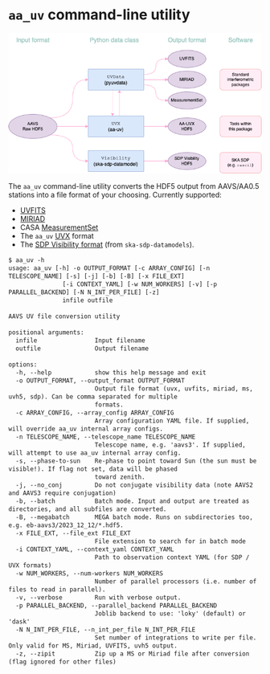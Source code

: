 # `aa_uv` command-line utility

![](images/uv_flow.png)

The `aa_uv` command-line utility converts the HDF5 output from AAVS/AA0.5 stations into a file format
of your choosing. Currently supported:

* [UVFITS](https://www.google.com/url?sa=t&source=web&rct=j&opi=89978449&url=https://library.nrao.edu/public/memos/aips/memos/AIPSM_117.pdf&ved=2ahUKEwiU8NDPzIyGAxVGcvUHHaCbDHYQFnoECBgQAQ&usg=AOvVaw20kSnIm25f6jj2-xvR-KWS)
* [MIRIAD](https://www.atnf.csiro.au/computing/software/miriad/doc/userguide/userhtml.html)
* CASA [MeasurementSet](https://casadocs.readthedocs.io/en/stable/notebooks/casa-fundamentals.html#MeasurementSet-v2)
* The `aa_uv` [UVX](/uvx.html) format
* The [SDP Visibility format](https://developer.skao.int/projects/ska-sdp-datamodels/en/latest/api/ska_sdp_datamodels.visibility.Visibility.html#ska_sdp_datamodels.visibility.Visibility) (from `ska-sdp-datamodels`).


```
$ aa_uv -h
usage: aa_uv [-h] -o OUTPUT_FORMAT [-c ARRAY_CONFIG] [-n TELESCOPE_NAME] [-s] [-j] [-b] [-B] [-x FILE_EXT]
               [-i CONTEXT_YAML] [-w NUM_WORKERS] [-v] [-p PARALLEL_BACKEND] [-N N_INT_PER_FILE] [-z]
               infile outfile

AAVS UV file conversion utility

positional arguments:
  infile                Input filename
  outfile               Output filename

options:
  -h, --help            show this help message and exit
  -o OUTPUT_FORMAT, --output_format OUTPUT_FORMAT
                        Output file format (uvx, uvfits, miriad, ms, uvh5, sdp). Can be comma separated for multiple
                        formats.
  -c ARRAY_CONFIG, --array_config ARRAY_CONFIG
                        Array configuration YAML file. If supplied, will override aa_uv internal array configs.
  -n TELESCOPE_NAME, --telescope_name TELESCOPE_NAME
                        Telescope name, e.g. 'aavs3'. If supplied, will attempt to use aa_uv internal array config.
  -s, --phase-to-sun    Re-phase to point toward Sun (the sun must be visible!). If flag not set, data will be phased
                        toward zenith.
  -j, --no_conj         Do not conjugate visibility data (note AAVS2 and AAVS3 require conjugation)
  -b, --batch           Batch mode. Input and output are treated as directories, and all subfiles are converted.
  -B, --megabatch       MEGA batch mode. Runs on subdirectories too, e.g. eb-aavs3/2023_12_12/*.hdf5.
  -x FILE_EXT, --file_ext FILE_EXT
                        File extension to search for in batch mode
  -i CONTEXT_YAML, --context_yaml CONTEXT_YAML
                        Path to observation context YAML (for SDP / UVX formats)
  -w NUM_WORKERS, --num-workers NUM_WORKERS
                        Number of parallel processors (i.e. number of files to read in parallel).
  -v, --verbose         Run with verbose output.
  -p PARALLEL_BACKEND, --parallel_backend PARALLEL_BACKEND
                        Joblib backend to use: 'loky' (default) or 'dask'
  -N N_INT_PER_FILE, --n_int_per_file N_INT_PER_FILE
                        Set number of integrations to write per file. Only valid for MS, Miriad, UVFITS, uvh5 output.
  -z, --zipit           Zip up a MS or Miriad file after conversion (flag ignored for other files)
```
